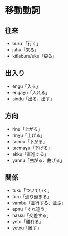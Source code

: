 # 移動動詞
## 往来
- buru 「行く」
- juhu「来る」
- kālaburu/uku「戻る」

## 出入り
- engu「入る」
- engaɣu「入れる」
- sindu「出る、出す」

## 方向
- rinu「上がる」
- rinɣu「上げる」
- tacmu「下がる」
- tacmaɣu「下げる」
- akku「直進する」
- yannu「曲がる、曲げる」

## 関係
- tuku「ついていく」
- turu「通り過ぎる」
- vambu「並行する、並ぶ」
- epnu「すれ違う」
- hassu「交差する」
- yetu「離れる」
- yetxu「離す」

